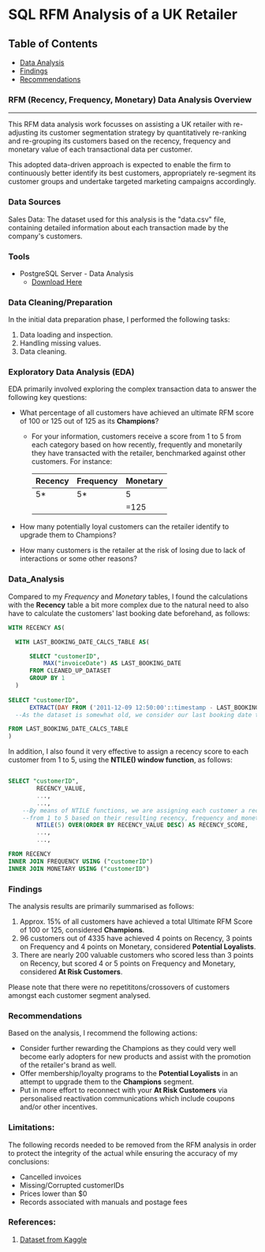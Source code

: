 # SQL RFM Analysis of a UK Retailer

## Table of Contents

- [Data Analysis](#data_analysis)
- [Findings](#findings)
- [Recommendations](#recommendations)


### RFM (Recency, Frequency, Monetary) Data Analysis Overview
---
This RFM data analysis work focusses on assisting a UK retailer with re-adjusting its customer segmentation strategy by quantitatively re-ranking and re-grouping its customers 
based on the recency, frequency and monetary value of each transactional data per customer.

This adopted data-driven approach is expected to enable the firm to continuously better identify its best customers, appropriately re-segment its customer groups and undertake targeted marketing campaigns accordingly.


### Data Sources

Sales Data: The dataset used for this analysis is the "data.csv" file, containing detailed information about each transaction made by the company's customers.

### Tools

- PostgreSQL Server - Data Analysis
  - [Download Here](https://www.postgresql.org/download/)
  

### Data Cleaning/Preparation

In the initial data preparation phase, I performed the following tasks:

1. Data loading and inspection.
2. Handling missing values.
3. Data cleaning.
   
### Exploratory Data Analysis (EDA)

EDA primarily involved exploring the complex transaction data to answer the following key questions:

- What percentage of all customers have achieved an ultimate RFM score of 100 or 125 out of 125 as its **Champions**?
  
  - For your information, customers receive a score from 1 to 5 from each category based on how recently, frequently and monetarily they have transacted with the retailer, benchmarked against other customers. For instance:
 
      |Recency|Frequency|Monetary|
      |--------|--------|--------|
      |5*|5*|5|
      | | |=125|

- How many potentially loyal customers can the retailer identify to upgrade them to Champions?
- How many customers is the retailer at the risk of losing due to lack of interactions or some other reasons? 


### Data_Analysis

Compared to my *Frequency* and *Monetary* tables, I found the calculations with the **Recency** table a bit more complex due to the natural need to also have to calculate the customers' last booking date beforehand, as follows:

```sql
WITH RECENCY AS(

  WITH LAST_BOOKING_DATE_CALCS_TABLE AS(

      SELECT "customerID",
          MAX("invoiceDate") AS LAST_BOOKING_DATE
      FROM CLEANED_UP_DATASET
      GROUP BY 1
  ) 
	 
SELECT "customerID",
      EXTRACT(DAY FROM ('2011-12-09 12:50:00'::timestamp - LAST_BOOKING_DATE)) AS RECENCY_VALUE
  --As the dataset is somewhat old, we consider our last booking date the last processed invoice of a customer in the dataset

FROM LAST_BOOKING_DATE_CALCS_TABLE
)
```

In addition, I also found it very effective to assign a recency score to each customer from 1 to 5, using the **NTILE() window function**, as follows:

```sql

SELECT "customerID",
        RECENCY_VALUE,
        ...,
        ...,
	--By means of NTILE functions, we are assigning each customer a recency, frequency and monetary score
	--from 1 to 5 based on their resulting recency, frequency and monetary values
        NTILE(5) OVER(ORDER BY RECENCY_VALUE DESC) AS RECENCY_SCORE,
        ...,
        ...,

FROM RECENCY
INNER JOIN FREQUENCY USING ("customerID")
INNER JOIN MONETARY USING ("customerID")

```

### Findings

The analysis results are primarily summarised as follows:

1. Approx. 15% of all customers have achieved a total Ultimate RFM Score of 100 or 125, considered **Champions**.
2. 96 customers out of 4335 have achieved 4 points on Recency, 3 points on Frequency and 4 points on Monetary, considered **Potential Loyalists**.
3. There are nearly 200 valuable customers who scored less than 3 points on Recency, but scored 4 or 5 points on Frequency and Monetary, considered **At Risk Customers**.

Please note that there were no repetititons/crossovers of customers amongst each customer segment analysed.

### Recommendations

Based on the analysis, I recommend the following actions:

- Consider further rewarding the Champions as they could very well become early adopters for new products and assist with the promotion of the retailer's brand as well.
- Offer membership/loyalty  programs to the **Potential Loyalists** in an attempt to upgrade them to the **Champions** segment.
- Put in more effort to reconnect with your **At Risk Customers** via personalised reactivation communications which include coupons and/or other incentives.

### Limitations: 

The following records needed to be removed from the RFM analysis in order to protect the integrity of the actual while ensuring the accuracy of my conclusions:

- Cancelled invoices
- Missing/Corrupted customerIDs
- Prices lower than $0
- Records associated with manuals and postage fees


### References:

1. [Dataset from Kaggle](https://www.kaggle.com/datasets/carrie1/ecommerce-data/)
